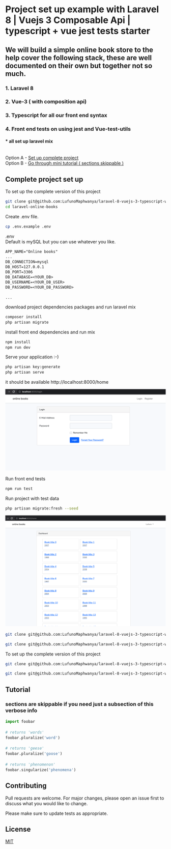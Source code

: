# Project set up example with Laravel 8 | Vuejs 3 Composable Api | typescript + vue jest tests starter

## We will build a simple online book store to the help cover the following stack, these are well documented on their own but together not so much.
### 1. Laravel 8
### 2. Vue-3 ( with composition api)
### 3. Typescript for all our front end syntax
### 4. Front end tests on using jest and Vue-test-utils <br />

#### * all set up laravel mix<br /><br />

Option A - [Set up complete project](#completeproject-set-up)<br>
Option B - [ Go through mini tutorial ( sections skippable )](#tutorial)


## Complete project set up

To set up the complete version of this project


```bash
git clone git@github.com:LufunoMaphwanya/laravel-8-vuejs-3-typescript-with-jests-online-bookstore.git laravel-online-books
cd laravel-online-books
```

Create .env file.
```bash
cp .env.example .env
```

.env <br>
Default is mySQL but you can use whatever you like.
```config
APP_NAME="Online books"
...
DB_CONNECTION=mysql
DB_HOST=127.0.0.1
DB_PORT=3306
DB_DATABASE=<YOUR_DB>
DB_USERNAME=<YOUR_DB_USER>
DB_PASSWORD=<YOUR_DB_PASSWORD>

...
```

download project dependencies packages and run laravel mix
```bash
composer install
php artisan migrate
```

install front end dependencies and run mix
```bash
npm install 
npm run dev
```
Serve your application  :-)
```bash
php artisan key:generate
php artisan serve
```

it should be available http://localhost:8000/home

<img src="https://github.com/LufunoMaphwanya/laravel-8-vuejs-3-typescript-with-jests-online-bookstore/blob/main/github/test-img-1.png?raw=true" width="590">




Run front end tests
```bash
npm run test
```

Run project with test data 
```bash
php artisan migrate:fresh --seed
```

<img src="https://github.com/LufunoMaphwanya/laravel-8-vuejs-3-typescript-with-jests-online-bookstore/blob/main/github/test-img-2.png?raw=true" width="590">




```bash
git clone git@github.com:LufunoMaphwanya/laravel-8-vuejs-3-typescript-with-jests-online-bookstore.git
```
```bash
git clone git@github.com:LufunoMaphwanya/laravel-8-vuejs-3-typescript-with-jests-online-bookstore.git
```

To set up the complete version of this project


```bash
git clone git@github.com:LufunoMaphwanya/laravel-8-vuejs-3-typescript-with-jests-online-bookstore.git
```
```bash
git clone git@github.com:LufunoMaphwanya/laravel-8-vuejs-3-typescript-with-jests-online-bookstore.git
```

## Tutorial 
###  sections are skippable if you need just a subsection of this verbose info

```python
import foobar

# returns 'words'
foobar.pluralize('word')

# returns 'geese'
foobar.pluralize('goose')

# returns 'phenomenon'
foobar.singularize('phenomena')
```

## Contributing
Pull requests are welcome. For major changes, please open an issue first to discuss what you would like to change.

Please make sure to update tests as appropriate.

## License
[MIT](https://choosealicense.com/licenses/mit/)
